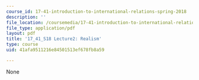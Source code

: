 ```yaml
---
course_id: 17-41-introduction-to-international-relations-spring-2018
description: ''
file_location: /coursemedia/17-41-introduction-to-international-relations-spring-2018/41afa9511216e84501513ef678fb8a59_MIT17_41S18_lec2.pdf
file_type: application/pdf
layout: pdf
title: '17_41_S18 Lecture2: Realism'
type: course
uid: 41afa9511216e84501513ef678fb8a59

---
```

None